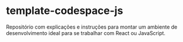 # template-codespace-js
Repositório com explicações e instruções para montar um ambiente de desenvolvimento ideal para se trabalhar com React ou JavaScript. 
